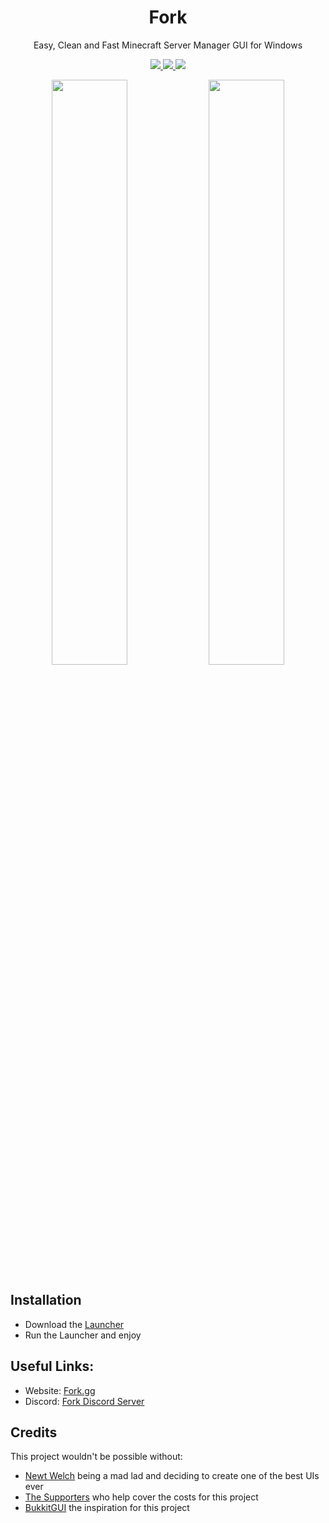 <h1 align="center">
  Fork
</h1>
<p align="center">  
  Easy, Clean and Fast Minecraft Server Manager GUI for Windows
</p>
<p align="center">
  <a href="https://discord.gg/dbqH6x8">
    <img src="https://img.shields.io/discord/633632434336038912?color=brightgreen&logo=discord">
  </a>
  <a href="https://github.com/ChristianKern97/Fork/releases">
    <img src="https://img.shields.io/github/v/release/ChristianKern97/Fork?color=brightgreen&include_prereleases">
  </a>
  <a href="https://github.com/ChristianKern97/Fork/blob/master/LICENSE">
    <img src="https://img.shields.io/github/license/ChristianKern97/Fork?color=brightgreen">
  </a>
</p>
  
<p align="center">
  <img src="https://www.fork.gg/data/screenshots/aterminal.png" width="49%" />
  <img src="https://www.fork.gg/data/screenshots/settings1.png" width="49%" />
</p>
  



## Installation
- Download the [Launcher](https://api.fork.gg/download/launcher) 
- Run the Launcher and enjoy

## Useful Links:
- Website: [Fork.gg](https://www.Fork.gg)
- Discord: [Fork Discord Server](https://discord.gg/dbqH6x8)

## Credits
This project wouldn't be possible without:
- [Newt Welch](https://www.reddit.com/user/Newt_Welch/) being a mad lad and deciding to create one of the best UIs ever
- [The Supporters](https://ko-fi.com/forkgg) who help cover the costs for this project
- [BukkitGUI](https://github.com/Bertware/bukkitgui2) the inspiration for this project

